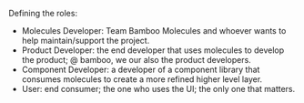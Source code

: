 Defining the roles:

- Molecules Developer: Team Bamboo Molecules and whoever wants to help maintain/support the project.
- Product Developer: the end developer that uses molecules to develop the product; @ bamboo, we our also the product developers.
- Component Developer: a developer of a component library that consumes molecules to create a more refined higher level layer.
- User: end consumer; the one who uses the UI; the only one that matters.